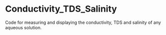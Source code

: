 # Conductivity_TDS_Salinity
Code for measuring and displaying the conductivity, TDS and salinity of any aqueous solution.
